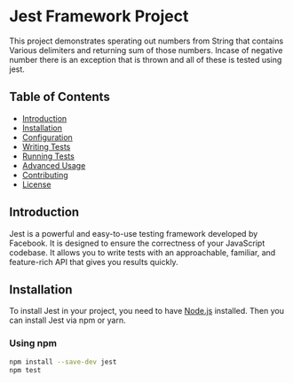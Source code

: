 # Jest Framework Project

This project demonstrates sperating out numbers from String that contains Various delimiters and returning sum of those numbers. Incase of negative number there is an exception that is thrown and all of these is tested using jest.

## Table of Contents

- [Introduction](#introduction)
- [Installation](#installation)
- [Configuration](#configuration)
- [Writing Tests](#writing-tests)
- [Running Tests](#running-tests)
- [Advanced Usage](#advanced-usage)
- [Contributing](#contributing)
- [License](#license)

## Introduction

Jest is a powerful and easy-to-use testing framework developed by Facebook. It is designed to ensure the correctness of your JavaScript codebase. It allows you to write tests with an approachable, familiar, and feature-rich API that gives you results quickly.

## Installation

To install Jest in your project, you need to have [Node.js](https://nodejs.org/) installed. Then you can install Jest via npm or yarn.

### Using npm

```bash
npm install --save-dev jest
npm test
